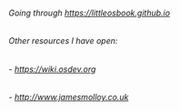 ###### Going through https://littleosbook.github.io
###### Other resources I have open:
###### - https://wiki.osdev.org
###### - http://www.jamesmolloy.co.uk
